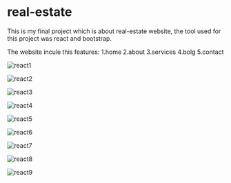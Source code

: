 # real-estate

This is my final project which is about real-estate website, the tool used for this project was react and bootstrap.

The website incule this features:
1.home
2.about
3.services
4.bolg
5.contact

![react1](https://user-images.githubusercontent.com/38365727/190221318-c55e6dbc-da49-4cfd-a5a3-51aee43dd017.PNG)


![react2](https://user-images.githubusercontent.com/38365727/190221379-5da8b804-c2ac-4a88-8419-3c9bd7b13b38.PNG)


![react3](https://user-images.githubusercontent.com/38365727/190221428-79daec3a-ada0-4030-afb8-5a27d05257e4.PNG)


![react4](https://user-images.githubusercontent.com/38365727/190221479-92cc5ad9-fa69-4367-805f-3e7d4190d086.PNG)


![react5](https://user-images.githubusercontent.com/38365727/190221533-54514586-3921-4a1b-b340-1a01708cc674.PNG)


![react6](https://user-images.githubusercontent.com/38365727/190221566-94bca219-0c53-4578-98e1-66f967a902ba.PNG)

![react7](https://user-images.githubusercontent.com/38365727/190221596-e1714efb-159b-4e83-b968-48d6d3ca8f4b.PNG)


![react8](https://user-images.githubusercontent.com/38365727/190221647-5458c90e-c9b3-463b-931f-ba3f79e3e380.PNG)


![react9](https://user-images.githubusercontent.com/38365727/190221676-d9f7cc1b-1ab7-424b-aa75-fc8296e8a5f6.PNG)

